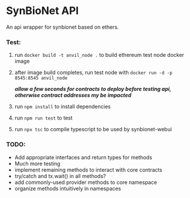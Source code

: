 # SynBioNet API

An api wrapper for synbionet based on ethers.

### Test:

1. run `docker build -t anvil_node .` to build ethereum test node docker image

2. after image build completes, run test node with `docker run -d -p 8545:8545 anvil_node`

   **_allow a few seconds for contracts to deploy before testing api, otherwise contract addresses my be impacted_**

3. run `npm install` to install dependencies

4. run `npm run test` to test

5. run `npx tsc` to compile typescript to be used by synbionet-webui

### TODO:

- Add appropriate interfaces and return types for methods
- Much more testing
- implement remaining methods to interact with core contracts
- try/catch and tx.wait() in all methods?
- add commonly-used provider methods to core namespace
- organize methods intuitively in namespaces

